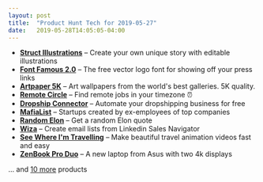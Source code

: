 ```yaml
---
layout: post
title:  "Product Hunt Tech for 2019-05-27"
date:   2019-05-28T14:05:05-04:00
---
```


* **[Struct Illustrations](https://www.producthunt.com/posts/struct-illustrations?utm_campaign=producthunt-api&utm_medium=api&utm_source=Application%3A+Daily+Digest+RSS+%28ID%3A+3202%29)** – Create your own unique story with editable illustrations
* **[Font Famous 2.0](https://www.producthunt.com/posts/font-famous-2-0?utm_campaign=producthunt-api&utm_medium=api&utm_source=Application%3A+Daily+Digest+RSS+%28ID%3A+3202%29)** – The free vector logo font for showing off your press links
* **[Artpaper 5K](https://www.producthunt.com/posts/artpaper-5k?utm_campaign=producthunt-api&utm_medium=api&utm_source=Application%3A+Daily+Digest+RSS+%28ID%3A+3202%29)** – Art wallpapers from the world's best galleries. 5K quality.
* **[Remote Circle](https://www.producthunt.com/posts/remote-circle?utm_campaign=producthunt-api&utm_medium=api&utm_source=Application%3A+Daily+Digest+RSS+%28ID%3A+3202%29)** – Find remote jobs in your timezone ⏰
* **[Dropship Connector](https://www.producthunt.com/posts/dropship-connector?utm_campaign=producthunt-api&utm_medium=api&utm_source=Application%3A+Daily+Digest+RSS+%28ID%3A+3202%29)** – Automate your dropshipping business for free
* **[MafiaList](https://www.producthunt.com/posts/mafialist?utm_campaign=producthunt-api&utm_medium=api&utm_source=Application%3A+Daily+Digest+RSS+%28ID%3A+3202%29)** – Startups created by ex-employees of top companies
* **[Random Elon](https://www.producthunt.com/posts/random-elon?utm_campaign=producthunt-api&utm_medium=api&utm_source=Application%3A+Daily+Digest+RSS+%28ID%3A+3202%29)** – Get a random Elon quote
* **[Wiza](https://www.producthunt.com/posts/wiza?utm_campaign=producthunt-api&utm_medium=api&utm_source=Application%3A+Daily+Digest+RSS+%28ID%3A+3202%29)** – Create email lists from Linkedin Sales Navigator
* **[See Where I'm Travelling](https://www.producthunt.com/posts/see-where-i-m-travelling?utm_campaign=producthunt-api&utm_medium=api&utm_source=Application%3A+Daily+Digest+RSS+%28ID%3A+3202%29)** – Make beautiful travel animation videos fast and easy
* **[ZenBook Pro Duo](https://www.producthunt.com/posts/zenbook-pro-duo?utm_campaign=producthunt-api&utm_medium=api&utm_source=Application%3A+Daily+Digest+RSS+%28ID%3A+3202%29)** – A new laptop from Asus with two 4k displays

… and [10 more](https://www.producthunt.com/tech) products